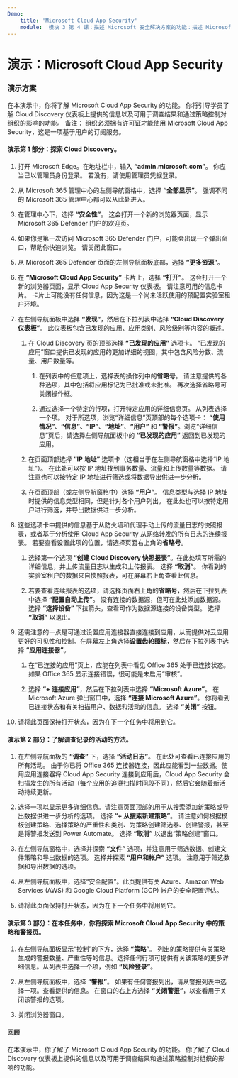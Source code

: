 ```yaml
---
Demo:
    title: 'Microsoft Cloud App Security'
    module: '模块 3 第 4 课：描述 Microsoft 安全解决方案的功能：描述 Microsoft 365 Defender 威胁防护'
---
```



# 演示：Microsoft Cloud App Security

### 演示方案
在本演示中，你将了解 Microsoft Cloud App Security 的功能。  你将引导学员了解 Cloud Discovery 仪表板上提供的信息以及可用于调查结果和通过策略控制对组织的影响的功能。  备注：  组织必须拥有许可证才能使用 Microsoft Cloud App Security，这是一项基于用户的订阅服务。  

#### 演示第 1 部分：探索 Cloud Discovery。

1. 打开 Microsoft Edge。在地址栏中，输入 **“admin.microsoft.com”**。  你应当已以管理员身份登录。  若没有，请使用管理员凭据登录。

1. 从 Microsoft 365 管理中心的左侧导航窗格中，选择 **“全部显示”**。  强调不同的 Microsoft 365 管理中心都可以从此处进入。

1. 在管理中心下，选择 **“安全性”**。  这会打开一个新的浏览器页面，显示 Microsoft 365 Defender 门户的欢迎页。  

1. 如果你是第一次访问 Microsoft 365 Defender 门户，可能会出现一个弹出窗口，帮助你快速浏览。  请关闭此窗口。

1. 从 Microsoft 365 Defender 页面的左侧导航面板底部，选择 **“更多资源”**。

1. 在 **“Microsoft Cloud App Security”** 卡片上，选择 **“打开”**。  这会打开一个新的浏览器页面，显示 Cloud App Security 仪表板。  请注意可用的信息卡片。  卡片上可能没有任何信息，因为这是一个尚未活跃使用的预配置实验室租户环境。  

1. 在左侧导航面板中选择 **“发现”**，然后在下拉列表中选择 **“Cloud Discovery 仪表板”**。  此仪表板包含已发现的应用、应用类别、风险级别等内容的概述。  

    1. 在 Cloud Discovery 页的顶部选择 **“已发现的应用”** 选项卡。  “已发现的应用”窗口提供已发现的应用的更加详细的视图，其中包含风险分数、流量、用户数量等。

        1. 在列表中的任意项上，选择表的操作列中的**省略号**。  请注意提供的各种选项，其中包括将应用标记为已批准或未批准。  再次选择省略号可关闭操作框。

        1. 通过选择一个特定的行项，打开特定应用的详细信息页。  从列表选择一个项。  对于所选项，浏览“详细信息”页顶部的每个选项卡：  **“使用情况”**、**“信息”、“IP”**、**“地址”**、**“用户”** 和 **“警报”**。浏览“详细信息”页后，请选择左侧导航面板中的 **“已发现的应用”** 返回到已发现的应用。

    1. 在页面顶部选择 **“IP 地址”** 选项卡（这相当于在左侧导航窗格中选择“IP 地址”）。  在此处可以按 IP 地址找到事务数量、流量和上传数量等数据。  请注意也可以按特定 IP 地址进行筛选或将数据导出供进一步分析。

    1. 在页面顶部（或左侧导航窗格中）选择 **“用户”**。  信息类型与选择 IP 地址时提供的信息类型相同，但是针对各个用户列出。  在此处也可以按特定用户进行筛选，并导出数据供进一步分析。

1. 这些选项卡中提供的信息基于从防火墙和代理手动上传的流量日志的快照报表，或者基于分析使用 Cloud App Security 从网络转发的所有日志的连续报表。  若要查看设置此项的位置，请选择页面右上角的**省略号**。

    1. 选择第一个选项 **“创建 Cloud Discovery 快照报表”**。在此处填写所需的详细信息，并上传流量日志以生成和上传报表。  选择 **“取消”**。  你看到的实验室租户的数据来自快照报表，可在屏幕右上角查看此信息。

    1. 若要查看连续报表的选项，请选择页面右上角的**省略号**，然后在下拉列表中选择 **“配置自动上传”**。  没有连接的数据源，但可在此处添加数据源。选择 **“选择设备”** 下拉箭头，查看可作为数据源连接的设备类型。  选择 **“取消”** 以退出。

1. 还需注意的一点是可通过设置应用连接器直接连接到应用，从而提供对云应用更好的可见性和控制。在屏幕左上角选择**设置齿轮图标**，然后在下拉列表中选择 **“应用连接器”**。  

    1. 在“已连接的应用”页上，应能在列表中看见 Office 365 处于已连接状态。  如果 Office 365 显示连接错误，很可能是未启用“审核”。

    1. 选择 **“+ 连接应用”**，然后在下拉列表中选择 **“Microsoft Azure”**。  在 Microsoft Azure 弹出窗口中，选择 **“连接 Microsoft Azure”**。  你将看到已连接状态和有关扫描用户、数据和活动的信息。  选择 **“关闭”** 按钮。

1. 请将此页面保持打开状态，因为在下一个任务中将用到它。

#### 演示第 2 部分：了解调查记录的活动的方法。

1. 在左侧导航面板的 **“调查”** 下，选择 **“活动日志”**。  在此处可查看已连接应用的所有活动。   由于你已将 Office 365 连接器连接，因此应能看到一些数据。使用应用连接器将 Cloud App Security 连接到应用后，Cloud App Security 会扫描发生的所有活动（每个应用的追溯扫描时间段不同），然后它会随着新活动持续更新。  

1. 选择一项以显示更多详细信息。请注意页面顶部的用于从搜索添加新策略或导出数据供进一步分析的选项。  选择 **“+ 从搜索新建策略”**。  请注意如何根据模板创建策略、选择策略的严重性和类别、为策略创建筛选器、创建警报，甚至是将警报发送到 Power Automate。  选择 **“取消”** 以退出“策略创建”窗口。

1. 在左侧导航窗格中，选择并探索 **“文件”** 选项，并注意用于筛选数据、创建文件策略和导出数据的选项。  选择并探索 **“用户和帐户”** 选项。  注意用于筛选数据和导出数据的选项。

1. 从左侧导航面板中，选择“安全配置”。此页提供有关 Azure、Amazon Web Services (AWS) 和 Google Cloud Platform (GCP) 帐户的安全配置评估。

1. 请将此页面保持打开状态，因为在下一个任务中将用到它。


#### 演示第 3 部分：在本任务中，你将探索 Microsoft Cloud App Security 中的策略和警报页。

1. 在左侧导航面板显示“控制”的下方，选择 **“策略”**。  列出的策略提供有关策略生成的警报数量、严重性等的信息。选择任何行项可提供有关该策略的更多详细信息。从列表中选择一个项，例如 **“风险登录”**。  

1. 从左侧导航面板中，选择 **“警报”**。  如果有任何警报列出，请从警报列表中选择一项。查看提供的信息。  在窗口的右上方选择 **“关闭警报”**，以查看用于关闭该警报的选项。  

1. 关闭浏览器窗口。

#### 回顾
在本演示中，你了解了 Microsoft Cloud App Security 的功能。  你了解了 Cloud Discovery 仪表板上提供的信息以及可用于调查结果和通过策略控制对组织的影响的功能。
